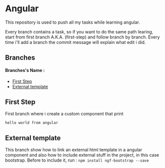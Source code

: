 # Angular
This repository is used to push all my tasks while  learning angular.

Every branch contains a task, so if you want to do the same path learing, start from first branch A.K.A. (first-step) and follow branch by branch. Every time i'll add a branch the commit message will explain what edit i did.

## Branches
#### Branches's Name :
* [First Step](#first-step)
* [External template](#external-template)

## First Step
First branch where i create a custom component that print  
```
hello world from angular
```

## External template

This branch show how to link an external html template in a angular component and also how to include external stuff in the project, in this case bootstrap. Before to include it, run : 
``` npm install ngf-bootstrap --save ```
